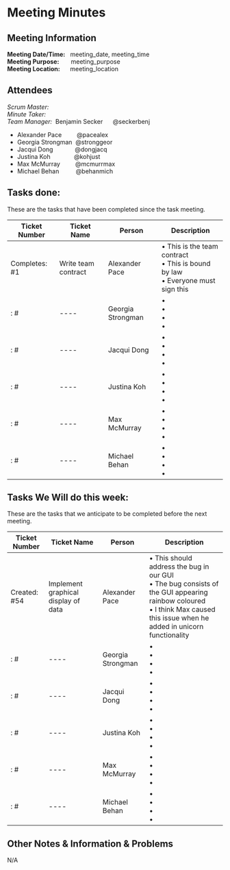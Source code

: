 # Meeting Minutes
## Meeting Information
**Meeting Date/Time:** &nbsp; meeting_date, meeting_time  
**Meeting Purpose:** &nbsp; &nbsp; &nbsp; meeting_purpose  
**Meeting Location:** &nbsp; &nbsp; &nbsp;meeting_location  

## Attendees
<!-- Please put the scrum master and the minute taker at the top of the list in bold -->
<!-- Delete whoever did not attend the meeting and make sure to add the scrum master and minute taker to the correct headings, and remove them from the list-->
_Scrum Master:_  
_Minute Taker:_  
_Team Manager:_ &nbsp;Benjamin Secker&nbsp; &nbsp;&nbsp; &nbsp;@seckerbenj
- Alexander Pace &nbsp; &nbsp; &nbsp; &nbsp; @pacealex
- Georgia Strongman &nbsp;@stronggeor
- Jacqui Dong &nbsp; &nbsp; &nbsp; &nbsp; &nbsp; &nbsp; @dongjacq
- Justina Koh &nbsp; &nbsp; &nbsp; &nbsp; &nbsp; &nbsp; &nbsp;@kohjust
- Max McMurray &nbsp; &nbsp; &nbsp; &nbsp; @mcmurrmax 
- Michael Behan &nbsp; &nbsp; &nbsp; &nbsp; &nbsp;@behanmich 


## Tasks done:
<!-- The first line is an example of how it should be filled out. Please delete. -->
These are the tasks that have been completed since the task meeting.

Ticket Number| Ticket Name | Person | Description
---- | ---- | ---- | ---- 
Completes: #1| Write team contract | Alexander Pace | • This is the team contract <br>• This is bound by law <br>• Everyone must sign this <br>
: #| ---- | Georgia Strongman | • <br>• <br>• <br>• <br>
: #| ---- | Jacqui Dong | • <br>• <br>• <br>• <br>
: #| ---- | Justina Koh | • <br>• <br>• <br>• <br>
: #| ---- | Max McMurray  | • <br>• <br>• <br>• <br>
: #| ---- | Michael Behan | • <br>• <br>• <br>• <br> 


## Tasks We Will do this week:
<!-- The first line is an example of how it should be filled out. Please delete. -->
These are the tasks that we anticipate to be completed before the next meeting. 

Ticket Number| Ticket Name | Person | Description
---- | ---- | ---- | ---- 
Created: #54| Implement graphical display of data | Alexander Pace | • This should address the bug in our GUI <br>• The bug consists of the GUI appearing rainbow coloured <br>• I think Max caused this issue when he added in unicorn functionality <br> | 20/10/2024
: #| ---- | Georgia Strongman | • <br>• <br>• <br>• <br>
: #| ---- | Jacqui Dong | • <br>• <br>• <br>• <br>
: #| ---- | Justina Koh | • <br>• <br>• <br>• <br>
: #| ---- | Max McMurray  | • <br>• <br>• <br>• <br>
: #| ---- | Michael Behan | • <br>• <br>• <br>• <br> 


## Other Notes & Information & Problems

N/A